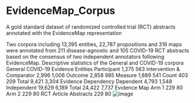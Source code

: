 # EvidenceMap_Corpus
A gold standard dataset of randomized controlled trial (RCT) abstracts annotated with the EvidenceMap representation    

Two corpora including 13,395 entities, 22,787 propositions and 316 maps were annotated from 211 disease-agnostic and 105 COVID-19 RCT abstracts based on the consensus of two independent annotators following EvidenceMap. 
Descriptive statistics of the General and COVID-19 corpora
		General	COVID-19
Evidence Entities	Participant	1,275	563
	Intervention & Comparator	2,996	1,006
	Outcome	2,858	985
	Measure	1,889	541
	Count	403	209
	Total	9,421	3,304
Evidence Dependency	Dependent	4,793	1,548
	Independent	19,629	6,189
	Total	24,422	7,737
Evidence Map	Arm 1	229	80
	Arm 2	229	80
RCT Article Abstracts		229	80
![image](https://user-images.githubusercontent.com/11466174/172398107-7a257dd9-2c60-49b2-aa52-dcf9854acf37.png)

